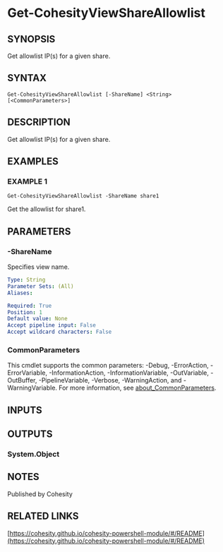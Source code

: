 # Get-CohesityViewShareAllowlist

## SYNOPSIS
Get allowlist IP(s) for a given share.

## SYNTAX

```
Get-CohesityViewShareAllowlist [-ShareName] <String> [<CommonParameters>]
```

## DESCRIPTION
Get allowlist IP(s) for a given share.

## EXAMPLES

### EXAMPLE 1
```
Get-CohesityViewShareAllowlist -ShareName share1
```

Get the allowlist for share1.

## PARAMETERS

### -ShareName
Specifies view name.

```yaml
Type: String
Parameter Sets: (All)
Aliases:

Required: True
Position: 1
Default value: None
Accept pipeline input: False
Accept wildcard characters: False
```

### CommonParameters
This cmdlet supports the common parameters: -Debug, -ErrorAction, -ErrorVariable, -InformationAction, -InformationVariable, -OutVariable, -OutBuffer, -PipelineVariable, -Verbose, -WarningAction, and -WarningVariable. For more information, see [about_CommonParameters](http://go.microsoft.com/fwlink/?LinkID=113216).

## INPUTS

## OUTPUTS

### System.Object
## NOTES
Published by Cohesity

## RELATED LINKS

[https://cohesity.github.io/cohesity-powershell-module/#/README](https://cohesity.github.io/cohesity-powershell-module/#/README)

